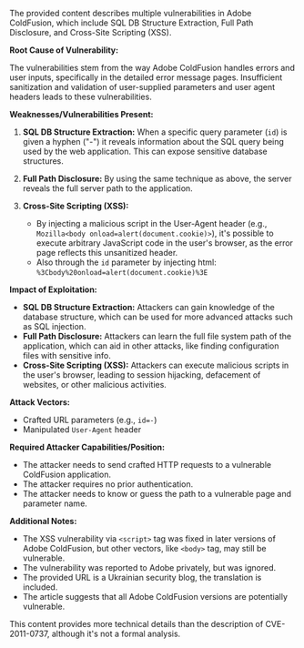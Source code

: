 The provided content describes multiple vulnerabilities in Adobe ColdFusion, which include SQL DB Structure Extraction, Full Path Disclosure, and Cross-Site Scripting (XSS).

**Root Cause of Vulnerability:**

The vulnerabilities stem from the way Adobe ColdFusion handles errors and user inputs, specifically in the detailed error message pages. Insufficient sanitization and validation of user-supplied parameters and user agent headers leads to these vulnerabilities.

**Weaknesses/Vulnerabilities Present:**

1.  **SQL DB Structure Extraction:** When a specific query parameter (`id`) is given a hyphen ("-") it reveals information about the SQL query being used by the web application. This can expose sensitive database structures.

2.  **Full Path Disclosure:** By using the same technique as above, the server reveals the full server path to the application.

3.  **Cross-Site Scripting (XSS):**
    *   By injecting a malicious script in the User-Agent header (e.g., `Mozilla<body onload=alert(document.cookie)>`), it's possible to execute arbitrary JavaScript code in the user's browser, as the error page reflects this unsanitized header.
    *   Also through the `id` parameter by injecting html: `%3Cbody%20onload=alert(document.cookie)%3E`

**Impact of Exploitation:**

*   **SQL DB Structure Extraction:** Attackers can gain knowledge of the database structure, which can be used for more advanced attacks such as SQL injection.
*   **Full Path Disclosure:** Attackers can learn the full file system path of the application, which can aid in other attacks, like finding configuration files with sensitive info.
*   **Cross-Site Scripting (XSS):** Attackers can execute malicious scripts in the user's browser, leading to session hijacking, defacement of websites, or other malicious activities.

**Attack Vectors:**

*   Crafted URL parameters (e.g., `id=-`)
*   Manipulated `User-Agent` header

**Required Attacker Capabilities/Position:**

*   The attacker needs to send crafted HTTP requests to a vulnerable ColdFusion application.
*   The attacker requires no prior authentication.
*   The attacker needs to know or guess the path to a vulnerable page and parameter name.

**Additional Notes:**
*   The XSS vulnerability via `<script>` tag was fixed in later versions of Adobe ColdFusion, but other vectors, like `<body>` tag, may still be vulnerable.
*   The vulnerability was reported to Adobe privately, but was ignored.
*   The provided URL is a Ukrainian security blog, the translation is included.
*   The article suggests that all Adobe ColdFusion versions are potentially vulnerable.

This content provides more technical details than the description of CVE-2011-0737, although it's not a formal analysis.